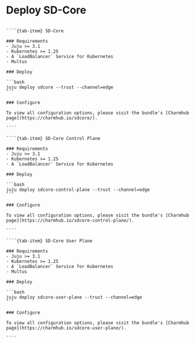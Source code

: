 # Deploy SD-Core

`````{tab-set}

````{tab-item} SD-Core

### Requirements
- Juju >= 3.1
- Kubernetes >= 1.25
- A `LoadBalancer` Service for Kubernetes
- Multus

### Deploy

```bash
juju deploy sdcore --trust --channel=edge
```

### Configure

To view all configuration options, please visit the bundle's [Charmhub page](https://charmhub.io/sdcore/).

````

````{tab-item} SD-Core Control Plane

### Requirements
- Juju >= 3.1
- Kubernetes >= 1.25
- A `LoadBalancer` Service for Kubernetes

### Deploy

```bash
juju deploy sdcore-control-plane --trust --channel=edge
```

### Configure

To view all configuration options, please visit the bundle's [Charmhub page](https://charmhub.io/sdcore-control-plane/).

````

````{tab-item} SD-Core User Plane

### Requirements
- Juju >= 3.1
- Kubernetes >= 1.25
- A `LoadBalancer` Service for Kubernetes
- Multus

### Deploy

```bash
juju deploy sdcore-user-plane --trust --channel=edge
```

### Configure

To view all configuration options, please visit the bundle's [Charmhub page](https://charmhub.io/sdcore-user-plane/).

````

`````
